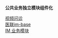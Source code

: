 **公共业务独立模块组件化**

[视频问诊](ModuleVideoCall/README.md)<br/>
[医联im-base](ModuleIM/LibIMBase/README.md)<br/>
[IM 业务模块](ModuleIM/LibIMBusiness/README.md)<br/>